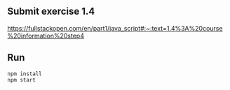 ## Submit exercise 1.4
https://fullstackopen.com/en/part1/java_script#:~:text=1.4%3A%20course%20information%20step4

## Run
`npm install`  
`npm start`  